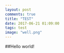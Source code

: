 ```yaml
---
layout: post
comments: true
title: "TEST"
date: 2017-06-21 01:09:00
tags: test
image: "well.png"
---
```


##Hello world!